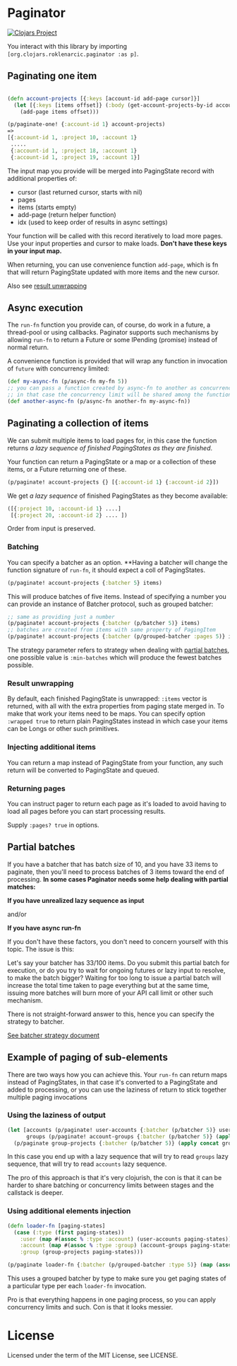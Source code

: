 # Paginator

[![Clojars Project](https://img.shields.io/clojars/v/org.clojars.roklenarcic/paginator.svg)](https://clojars.org/org.clojars.roklenarcic/paginator)

You interact with this library by importing `[org.clojars.roklenarcic.paginator :as p]`.

## Paginating one item

```clojure

(defn account-projects [{:keys [account-id add-page cursor]}]
  (let [{:keys [items offset]} (:body (get-account-projects-by-id account-id cursor))]
    (add-page items offset)))

(p/paginate-one! {:account-id 1} account-projects)
=>
[{:account-id 1, :project 10, :account 1}
 .....
 {:account-id 1, :project 18, :account 1}
 {:account-id 1, :project 19, :account 1}]
```

The input map you provide will be merged into PagingState record with additional properties of:
- cursor (last returned cursor, starts with nil)
- pages
- items (starts empty)
- add-page (return helper function)
- idx (used to keep order of results in async settings)

Your function will be called with this record iteratively to load more pages. Use your input properties
and cursor to make loads. **Don't have these keys in your input map.**

When returning, you can use convenience function `add-page`, which is fn that will
return PagingState updated with more items and the new cursor.

Also see [result unwrapping](#result-unwrapping)

## Async execution

The `run-fn` function you provide can, of course, do work in a future, a thread-pool or using callbacks. Paginator supports
such mechanisms by allowing `run-fn` to return a Future or some IPending (promise) instead of normal return.

A convenience function is provided that will wrap any function in invocation of `future` with concurrency limited:

```clojure
(def my-async-fn (p/async-fn my-fn 5))
;; you can pass a function created by async-fn to another as concurrency parameter
;; in that case the concurrency limit will be shared among the functions
(def another-async-fn (p/async-fn another-fn my-async-fn))
```

## Paginating a collection of items

We can submit multiple items to load pages for, in this case the function returns
*a lazy sequence of finished PagingStates as they are finished*. 

Your function can return a PagingState or a map or a collection of these items, or a Future returning one of these.

```clojure
(p/paginate! account-projects {} [{:account-id 1} {:account-id 2}])
```

We get *a lazy sequence* of finished PagingStates as they become available:

```clojure
([{:project 10, :account-id 1} ....]
 [{:project 20, :account-id 2} .... ])
```

Order from input is preserved.

### Batching

You can specify a batcher as an option. **Having a batcher will change the function signature of `run-fn`, it should
expect a coll of PagingStates.

```clojure
(p/paginate! account-projects {:batcher 5} items)
```

This will produce batches of five items. Instead of specifying a number you can provide an instance of Batcher protocol,
such as grouped batcher:

```clojure
;; same as providing just a number
(p/paginate! account-projects {:batcher (p/batcher 5)} items)
;; batches are created from items with same property of PagingItem
(p/paginate! account-projects {:batcher (p/grouped-batcher :pages 5)} items)
```

The strategy parameter refers to strategy when dealing with [partial batches](#partial-batches), one possible value
is `:min-batches` which will produce the fewest batches possible.

### Result unwrapping

By default, each finished PagingState is unwrapped: `:items` vector is returned, with all with the extra properties from paging state merged in.
To make that work your items need to be maps. You can specify option `:wrapped true` to return plain PagingStates instead
in which case your items can be Longs or other such primitives.

### Injecting additional items

You can return a map instead of PagingState from your function, any such return will be converted to PagingState 
and queued.

### Returning pages

You can instruct pager to return each page as it's loaded to avoid having to load all pages before you can start processing results.

Supply `:pages? true` in options.

## Partial batches

If you have a batcher that has batch size of 10, and you have 33 items to paginate, then you'll need to process
batches of 3 items toward the end of processing. **In some cases Paginator needs some help dealing with partial matches:**

**If you have unrealized lazy sequence as input**

and/or

**If you have async run-fn** 

If you don't have these factors, you don't need to concern yourself with this topic. The issue is this: 

Let's say your batcher has 33/100 items. Do you submit this partial batch for execution, or do you try
to wait for ongoing futures or lazy input to resolve, to make the batch bigger? Waiting for too long to issue a partial
batch will increase the total time taken to page everything but at the same time, issuing more batches
will burn more of your API call limit or other such mechanism.

There is not straight-forward answer to this, hence you can specify the strategy to batcher.

[See batcher strategy document](doc/batcher-strategy.md)

## Example of paging of sub-elements

There are two ways how you can achieve this.
Your `run-fn` can return maps instead of PagingStates, in that case it's converted to a PagingState and added to processing,
or you can use the laziness of return to stick together multiple paging invocations

### Using the laziness of output

```clojure
(let [accounts (p/paginate! user-accounts {:batcher (p/batcher 5)} users)
      groups (p/paginate! account-groups {:batcher (p/batcher 5)} (apply concat accounts))]
  (p/paginate group-projects {:batcher (p/batcher 5)} (apply concat groups)))
```

In this case you end up with a lazy sequence that will try to read `groups` lazy sequence, that will try to read `accounts`
lazy sequence. 

The pro of this approach is that it's very clojurish, the con is that it can be harder to share batching or concurrency
limits between stages and the callstack is deeper.

### Using additional elements injection

```clojure
(defn loader-fn [paging-states]
  (case (:type (first paging-states))
    :user (map #(assoc % :type :account) (user-accounts paging-states))
    :account (map #(assoc % :type :group) (account-groups paging-states))
    :group (group-projects paging-states)))

(p/paginate loader-fn {:batcher (p/grouped-batcher :type 5)} (map (assoc % :type :user) users))
```
This uses a grouped batcher by type to make sure you get paging states of a particular type per each `loader-fn` invocation.

Pro is that everything happens in one paging process, so you can apply concurrency limits and such. Con is that
it looks messier.

# License

Licensed under the term of the MIT License, see LICENSE.
